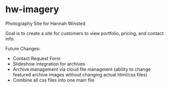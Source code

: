 hw-imagery
==========

Photography Site for Hannah Winsted

Goal is to create a site for customers to view portfolio, pricing, and contact info.

Future Changes:
- Contact Request Form
- Slideshow integration for archives
- Archive management via cloud file managment (ability to change featured archive images without changing actual html/css files)
- Combine all css files into one main file

